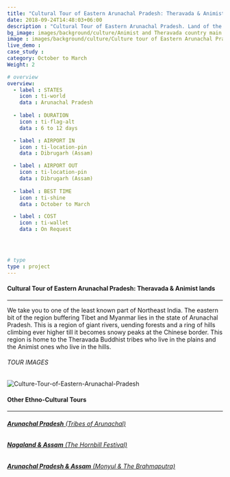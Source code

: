 ```yaml
---
title: "Cultural Tour of Eastern Arunachal Pradesh: Theravada & Animist lands | 6 to 12 days"
date: 2018-09-24T14:48:03+06:00
description : "Cultural Tour of Eastern Arunachal Pradesh. Land of the Animist and Theravada tribes"
bg_image: images/background/culture/Animist and Theravada country main.jpg
image : images/background/culture/Culture tour of Eastern Arunachal Pradesh.jpg
live_demo : 
case_study : 
category: October to March
Weight: 2

# overview
overview:
  - label : STATES
    icon : ti-world
    data : Arunachal Pradesh
    
  - label : DURATION
    icon : ti-flag-alt
    data : 6 to 12 days

  - label : AIRPORT IN
    icon : ti-location-pin
    data : Dibrugarh (Assam)

  - label : AIRPORT OUT
    icon : ti-location-pin
    data : Dibrugarh (Assam)
    
  - label : BEST TIME
    icon : ti-shine
    data : October to March

  - label : COST
    icon : ti-wallet
    data : On Request

 


# type
type : project
---
```


#### Cultural Tour of Eastern Arunachal Pradesh: Theravada & Animist lands

---

We take you to one of the least known part of Northeast India. The eastern bit of the region buffering Tibet and Myanmar lies in the state of Arunachal Pradesh. This is a region of giant rivers, uending forests and a ring of hills climbing ever higher till it becomes snowy peaks at the Chinese border. This region is home to the Theravada Buddhist tribes who live in the plains and the Animist ones who live in the hills.


###### TOUR IMAGES

![Culture-Tour-of-Eastern-Arunachal-Pradesh](/images/background/culture/easternarunachalculturetourgallery.jpg)


 

#### Other Ethno-Cultural Tours

---

###### [**Arunachal Pradesh** (Tribes of Arunachal)](/culture/culture-tour-arunachal-pradesh/) 
###### [**Nagaland & Assam** (The Hornbill Festival)](/culture/culture-tour-of-nagaland-hornbill-festival/)  
###### [**Arunachal Pradesh & Assam** (Monyul & The Brahmaputra)](/culture/culture-tour-western-arunachal-pradesh/) 